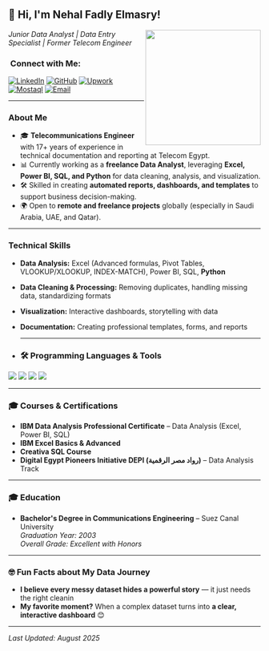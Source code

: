 <h2>👋 Hi, I'm Nehal Fadly Elmasry!</h2>
<img align='right' src="https://media.giphy.com/media/M9gbBd9nbDrOTu1Mqx/giphy.gif" width="230"/>

<p><em>Junior Data Analyst | Data Entry Specialist | Former Telecom Engineer</em></p>

### ​ Connect with Me:
[![LinkedIn](https://img.shields.io/badge/LinkedIn-%230077B5.svg?style=for-the-badge&logo=linkedin&logoColor=white)](https://www.linkedin.com/in/YOUR-LINKEDIN)
[![GitHub](https://img.shields.io/badge/GitHub-black?style=for-the-badge&logo=github&logoColor=white)](https://github.com/YOUR-GITHUB)
[![Upwork](https://img.shields.io/badge/Upwork-%2329B17E.svg?style=for-the-badge&logo=upwork&logoColor=white)](https://www.upwork.com/freelancers/nehalelmasry)
[![Mostaql](https://img.shields.io/badge/Mostaql-%239e00ff.svg?style=for-the-badge&logo=mostaql&logoColor=white)](https://mostaql.com/u/nehalfadly)
[![Email](https://img.shields.io/badge/Email-D14836?style=for-the-badge&logo=gmail&logoColor=white)](mailto:YOUR-EMAIL)

---

### About Me
- 🎓 **Telecommunications Engineer** with 17+ years of experience in technical documentation and reporting at Telecom Egypt.  
- 📊 Currently working as a **freelance Data Analyst**, leveraging **Excel, Power BI, SQL, and Python** for data cleaning, analysis, and visualization.  
- 🛠 Skilled in creating **automated reports, dashboards, and templates** to support business decision-making.  
- 🌍 Open to **remote and freelance projects** globally (especially in Saudi Arabia, UAE, and Qatar).

---

### Technical Skills
- **Data Analysis:** Excel (Advanced formulas, Pivot Tables, VLOOKUP/XLOOKUP, INDEX-MATCH), Power BI, SQL, **Python**  
- **Data Cleaning & Processing:** Removing duplicates, handling missing data, standardizing formats  
- **Visualization:** Interactive dashboards, storytelling with data  
- **Documentation:** Creating professional templates, forms, and reports

  ---

- ### 🛠️ Programming Languages & Tools

<p align="left">
  <img src="https://img.shields.io/badge/Excel-217346?style=for-the-badge&logo=microsoft-excel&logoColor=white" />
  <img src="https://img.shields.io/badge/Power%20BI-F2C811?style=for-the-badge&logo=powerbi&logoColor=black" />
  <img src="https://img.shields.io/badge/SQL-003B57?style=for-the-badge&logo=database&logoColor=white" />
  <img src="https://img.shields.io/badge/Python-3776AB?style=for-the-badge&logo=python&logoColor=white" />
</p>

---

### 🎓 Courses & Certifications
- **IBM Data Analysis Professional Certificate** – Data Analysis (Excel, Power BI, SQL)
- **IBM Excel Basics & Advanced**
- **Creativa SQL Course**
- **Digital Egypt Pioneers Initiative DEPI (رواد مصر الرقمية)** – Data Analysis Track

---
### 🎓 Education
- **Bachelor's Degree in Communications Engineering** – Suez Canal University  
  *Graduation Year: 2003*  
  *Overall Grade: Excellent with Honors*

---

### 🤓 Fun Facts about My Data Journey

- **I believe every messy dataset hides a powerful story** — it just needs the right cleanin
- **My favorite moment?** When a complex dataset turns into  **a clear, interactive dashboard** 😊

---

*Last Updated: August 2025*
